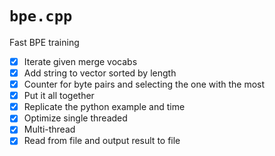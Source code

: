 # `bpe.cpp`

Fast BPE training

- [x] Iterate given merge vocabs
- [x] Add string to vector sorted by length  
- [x] Counter for byte pairs and selecting the one with the most    
- [x] Put it all together
- [x] Replicate the python example and time
- [x] Optimize single threaded
- [x] Multi-thread
- [x] Read from file and output result to file
